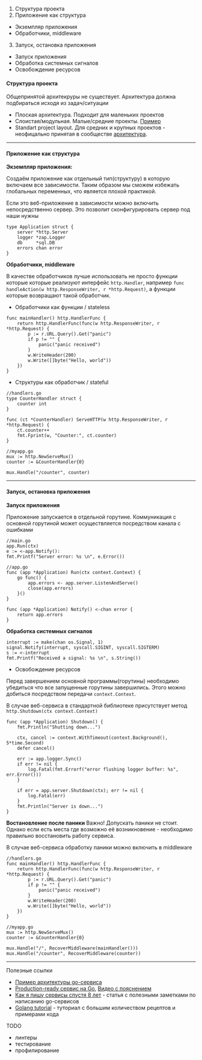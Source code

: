 1. Структура проекта
2. Приложение как структура
  * Экземпляр приложения
  * Обработчики, middleware
3. Запуск, остановка приложения
  * Запуск приложения
  * Обработка системных сигналов
  * Освобождение ресурсов

<h4>Структура проекта</h4>

Общепринятой архитекруры не существует. Архитектура должна подбираться исходя из задач/ситуации

* Плоская архитектура. Подходит для маленьких проектов
* Слоистая/модульная. Малые/средние проекты. [Пример](https://github.com/oralordos/separation/blob/master/main.go)
* Standart project layout. Для средних и крупных проектов - неофицально принятая в сообществе [архитектура](https://github.com/golang-standards/project-layout).

---

<h4>Приложение как структура</h4>

**Экземпляр приложения:** 

Создаём приложение как отдельный тип(структуру) в которую включаем все зависимости. Таким образом мы сможем избежать глобальных переменных, что является плохой практикой.

Если это веб-приложение в зависимости можно включить непосредственно сервер. Это позволит сконфигурировать сервер под наши нужны

```golang
type Application struct {
	server *http.Server
	logger *zap.Logger
	db     *sql.DB
	errors chan error
}
```

**Обработчики, middleware**

В качестве обработчиков лучше использовать не просто функции которые которые реализуют интерфейс `http.Handler`, 
например `func handleAction(w http.ResponseWriter, r *http.Request)`, а функции которые возвращают такой обработчик.

* Обработчики как функции / stateless

```golang
func mainHandler() http.HandlerFunc {
	return http.HandlerFunc(func(w http.ResponseWriter, r *http.Request) {
		p := r.URL.Query().Get("panic")
		if p != "" {
			panic("panic received")
		}
		w.WriteHeader(200)
		w.Write([]byte("Hello, world"))
	})
}
```

* Структуры как обработчик / stateful

```golang
//handlers.go
type CounterHandler struct {
	counter int
}

func (ct *CounterHandler) ServeHTTP(w http.ResponseWriter, r *http.Request) {
	ct.counter++
	fmt.Fprint(w, "Counter:", ct.counter)
}
```

```golang
//myapp.go
mux := http.NewServeMux()
counter := &CounterHandler{0}

mux.Handle("/counter", counter)
```

---

<h4>Запуск, остановка приложения</h4>

**Запуск приложения**

Приложение запускается в отдельной горутине. Коммуникация с основной горутиной может осуществляется посредством канала с ошибками

```golang
//main.go
app.Run(ctx)
e := <-app.Notify():
fmt.Printf("Server error: %s \n", e.Error())
```

```golang
//app.go
func (app *Application) Run(ctx context.Context) {
	go func() {
		app.errors <- app.server.ListenAndServe()
		close(app.errors)
	}()
}

func (app *Application) Notify() <-chan error {
	return app.errors
}
```

**Обработка системных сигналов**

```golang
interrupt := make(chan os.Signal, 1)
signal.Notify(interrupt, syscall.SIGINT, syscall.SIGTERM)
s := <-interrupt
fmt.Printf("Received a signal: %s \n", s.String())
```

* Освобождение ресурсов

Перед завершением основной программы(горутины) необходимо убедиться что все запущенные горутины завершились. Этого можно добиться посредством передачи `context.Context`.

В случае веб-сервиса в стандартной библиотеке присутствует метод `http.Shutdown(ctx context.Context)`

```golang
func (app *Application) Shutdown() {
	fmt.Println("Shutting down...")

	ctx, cancel := context.WithTimeout(context.Background(), 5*time.Second)
	defer cancel()

	err := app.logger.Sync()
	if err != nil {
		log.Fatal(fmt.Errorf("error flushing logger buffer: %s", err.Error()))
	}

	if err = app.server.Shutdown(ctx); err != nil {
		log.Fatal(err)
	}
	fmt.Println("Server is down...")
}
```

**Востановление после паники**
Важно! Допускать паники не стоит. Однако если есть места где возможно её возникновение - необходимо правильно восстановить работу сервиса.

В случае веб-сервиса обработку паники можно включить в middleware

```golang
//handlers.go
func mainHandler() http.HandlerFunc {
	return http.HandlerFunc(func(w http.ResponseWriter, r *http.Request) {
		p := r.URL.Query().Get("panic")
		if p != "" {
			panic("panic received")
		}
		w.WriteHeader(200)
		w.Write([]byte("Hello, world"))
	})
}
```

```golang
//myapp.go
mux := http.NewServeMux()
counter := &CounterHandler{0}

mux.Handle("/", RecoverMiddleware(mainHandler()))
mux.Handle("/counter", RecoverMiddleware(counter))
```

---

Полезные ссылки
- [Пример архитектуры go-сервиса](https://github.com/rtbpanda/go-application-template)
- [Production-ready сервис на Go](https://github.com/PetStores/go-simple/tree/base), [Видео с пояснением](https://youtu.be/yxE5zxTOeUI?t=1822)
- [Как я пишу сервисы спустя 8 лет](https://pace.dev/blog/2018/05/09/how-I-write-http-services-after-eight-years.html) - статья с полезными заметками по написанию go-сервисов
- [Golang tutorial](https://tutorialedge.net/golang/) - туториал с большим количеством рецептов и примерами кода 

TODO
* линтеры
* тестирование
* профилирование
